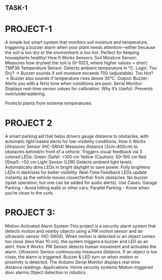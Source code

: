 ## TASK-1
# PROJECT-1
A simple but smart system that monitors soil moisture and temperature, triggering a buzzer alarm when your plant needs attention—either because the soil is too dry or the environment is too hot. Perfect for keeping houseplants healthy!
How It Works
Sensors:
Soil Moisture Sensor: Measures how dry/wet the soil is (0–1023, where higher values = drier).
TMP36 Temperature Sensor: Detects ambient temperature in °C.
Logic:
Too Dry? → Buzzer sounds if soil moisture exceeds 700 (adjustable).
Too Hot? → Buzzer also sounds if temperature rises above 30°C.
Output:
Buzzer: Alerts you with a 1kHz tone when conditions are poor.
Serial Monitor: Displays real-time sensor values for calibration.
Why It’s Useful::
Prevents over/underwatering.

Protects plants from extreme temperatures.

# PROJECT 2
A smart parking aid that helps drivers gauge distance to obstacles, with automatic light-based alerts for low-visibility conditions.
How It Works
Ultrasonic Sensor (HC-SR04)
Measures distance (2cm–400cm) to obstacles behind/in front of a vehicle.
Triggers visual feedback via 3 colored LEDs:
Green (Safe): >100 cm
Yellow (Caution): 50–100 cm
Red (Stop!): <50 cm
Light Sensor (LDR)
Detects ambient light levels.
Automatically dims LEDs in bright daylight to save power.
Fully brightens LEDs in darkness for better visibility.
Real-Time Feedback
LEDs update instantly as the vehicle moves closer/farther from obstacles.
No buzzer (quiet operation, but one can be added for audio alerts).
Use Cases:
Garage Parking – Avoid hitting walls or other cars.
Parallel Parking – Know when you’re close to the curb.

# PROJECT 3:
Motion-Activated Alarm System 
This project is a security alarm system that detects motion and nearby objects using a PIR motion sensor and an ultrasonic sensor (HC-SR04). When motion is detected or an object comes too close (less than 10 cm), the system triggers a buzzer and LED as an alert.
How It Works:
PIR Sensor detects human movement and activates the alarm.
Ultrasonic Sensor continuously measures distance. If an object is too close, the alarm is triggered.
Buzzer & LED turn on when motion or proximity is detected.
The Arduino Serial Monitor displays real-time distance readings.
Applications:
Home security systems
Motion-triggered door alarms
Object detection in robotics

